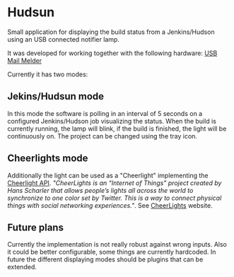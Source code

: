 # Hudsun
Small application for displaying the build status from a Jenkins/Hudson using an USB connected notifier lamp.

It was developed for working together with the following hardware:
[USB Mail Melder](http://www.getdigital.de/USB-Mail-Melder.html)

Currently it has two modes:

## Jekins/Hudsun mode
In this mode the software is polling in an interval of 5 seconds on a configured Jenkins/Hudson job visualizing the status. When the build is currently running, the lamp will blink, if the build is finished, the light will be continuously on. The project can be changed using the tray icon.

## Cheerlights mode
Additionally the light can be used as a "Cheerlight" implementing the [Cheerlight API](http://cheerlights.com/cheerlights-api/).
*"CheerLights is an “Internet of Things” project created by Hans Scharler that allows people’s lights all across the world to synchronize to one color set by Twitter. This is a way to connect physical things with social networking experiences."*. See [CheerLights](http://cheerlights.com/about/) website.

## Future plans
Currently the implementation is not really robust against wrong inputs. Also it could be better configurable, some things are currently hardcoded. In future the different displaying modes should be plugins that can be extended.